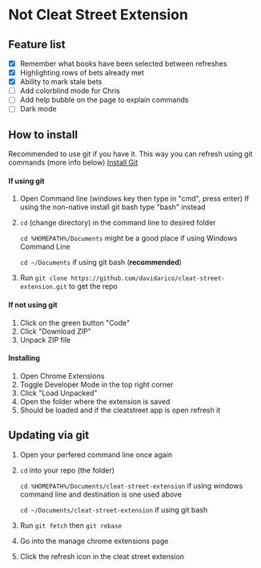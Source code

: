 # Not Cleat Street Extension

## Feature list
- [X] Remember what books have been selected between refreshes
- [X] Highlighting rows of bets already met
- [X] Ability to mark stale bets
- [ ] Add colorblind mode for Chris
- [ ] Add help bubble on the page to explain commands
- [ ] Dark mode

## How to install
Recommended to use git if you have it. This way you can refresh using git commands (more info below)
[Install Git](https://git-scm.com/book/en/v2/Getting-Started-Installing-Git)

#### If using git
1. Open Command line (windows key then type in "cmd", press enter)
    If using the non-native install git bash type "bash" instead
2. `cd` (change directory) in the command line to desired folder

    `cd %HOMEPATH%/Documents` might be a good place if using Windows Command Line

    `cd ~/Documents` if using git bash (**recommended**)
3. Run `git clone https://github.com/davidarico/cleat-street-extension.git` to get the repo

#### If **not** using git
1. Click on the green button "Code"
2. Click "Download ZIP"
3. Unpack ZIP file

#### Installing
1. Open Chrome Extensions
2. Toggle Developer Mode in the top right corner
3. Click "Load Unpacked"
4. Open the folder where the extension is saved
5. Should be loaded and if the cleatstreet app is open refresh it

## Updating via git
1. Open your perfered command line once again
2. `cd` into your repo (the folder)

    `cd %HOMEPATH%/Documents/cleat-street-extension` if using windows command line and destination is one used above

    `cd ~/Documents/cleat-street-extension` if using git bash
3. Run `git fetch` then `git rebase`
4. Go into the manage chrome extensions page
5. Click the refresh icon in the cleat street extension